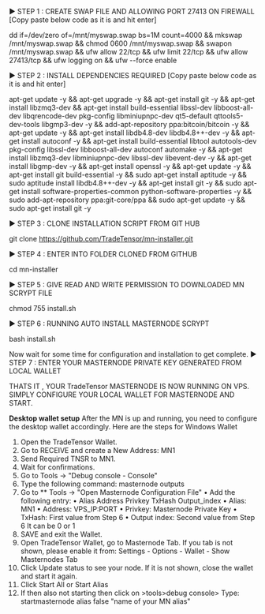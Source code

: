► STEP 1 : CREATE SWAP FILE AND ALLOWING PORT 27413 ON FIREWALL [Copy paste below code as it is and hit enter]

dd if=/dev/zero of=/mnt/myswap.swap bs=1M count=4000 && mkswap /mnt/myswap.swap && chmod 0600 /mnt/myswap.swap && swapon /mnt/myswap.swap && ufw allow 22/tcp && ufw limit 22/tcp && ufw allow 27413/tcp && ufw logging on && ufw --force enable

► STEP 2 : INSTALL DEPENDENCIES REQUIRED [Copy paste below code as it is and hit enter]

apt-get update -y && apt-get upgrade -y && apt-get install git -y && apt-get install libzmq3-dev && apt-get install build-essential libssl-dev libboost-all-dev libqrencode-dev pkg-config libminiupnpc-dev qt5-default qttools5-dev-tools libgmp3-dev -y && add-apt-repository ppa:bitcoin/bitcoin -y && apt-get update -y && apt-get install libdb4.8-dev libdb4.8++-dev -y && apt-get install autoconf -y && apt-get install build-essential libtool autotools-dev pkg-config libssl-dev libboost-all-dev autoconf automake -y && apt-get install libzmq3-dev libminiupnpc-dev libssl-dev libevent-dev -y && apt-get install libgmp-dev -y && apt-get install openssl -y && apt-get update -y && apt-get install git build-essential -y && sudo apt-get install aptitude -y && sudo aptitude install libdb4.8++-dev -y && apt-get install git -y && sudo apt-get install software-properties-common python-software-properties -y && sudo add-apt-repository ppa:git-core/ppa && sudo apt-get update -y && sudo apt-get install git -y

► STEP 3 : CLONE INSTALLATION SCRIPT FROM GIT HUB

git clone https://github.com/TradeTensor/mn-installer.git

► STEP 4 : ENTER INTO FOLDER CLONED FROM GITHUB

cd mn-installer

► STEP 5 : GIVE READ AND WRITE PERMISSION TO DOWNLOADED MN SCRYPT FILE

chmod 755 install.sh

► STEP 6 : RUNNING AUTO INSTALL MASTERNODE SCRYPT

bash install.sh

Now wait for some time for configuration and installation to get complete.
► STEP 7 : ENTER YOUR MASTERNODE PRIVATE KEY GENERATED FROM LOCAL WALLET

THATS IT , YOUR TradeTensor MASTERNODE IS NOW RUNNING ON VPS. SIMPLY CONFIGURE YOUR LOCAL WALLET FOR MASTERNODE AND START.

**Desktop wallet setup**
After the MN is up and running, you need to configure the desktop wallet accordingly. Here are the steps for Windows Wallet

1. Open the TradeTensor Wallet.
2. Go to RECEIVE and create a New Address: MN1
3. Send Required TNSR to MN1.
4. Wait for confirmations.
5. Go to Tools -> "Debug console - Console"
6. Type the following command: masternode outputs
7. Go to ** Tools -> "Open Masternode Configuration File"
• Add the following entry:
• Alias Address Privkey TxHash Output_index
• Alias: MN1
• Address: VPS_IP:PORT
• Privkey: Masternode Private Key
• TxHash: First value from Step 6
• Output index: Second value from Step 6 It can be 0 or 1
8. SAVE and exit the Wallet.
9. Open TradeTensor Wallet, go to Masternode Tab. If you tab is not shown, please enable it from: Settings - Options - Wallet - Show Masternodes Tab
10. Click Update status to see your node. If it is not shown, close the wallet and start it again.
11. Click Start All or Start Alias
12. If then also not starting then click on >tools>debug console> Type: startmasternode alias false "name of your MN alias"
